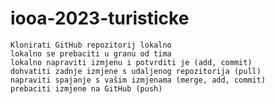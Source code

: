# iooa-2023-turisticke


    Klonirati GitHub repozitorij lokalno
    lokalno se prebaciti u granu od tima
    lokalno napraviti izmjenu i potvrditi je (add, commit)
    dohvatiti zadnje izmjene s udaljenog repozitorija (pull)
    napraviti spajanje s vašim izmjenama (merge, add, commit)
    prebaciti izmjene na GitHub (push)
